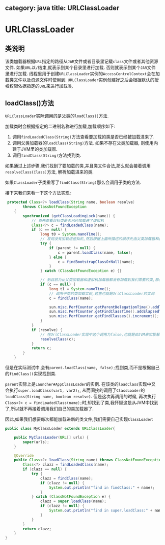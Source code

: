 category: java
title: URLClassLoader
---

# URLClassLoader

## 类说明
该类加载器根据`URL`指定的路径从`JAR`文件或者目录里记载`class`文件或者其他资源文件. 如果`URL`以`/`结束,就表示到某个目录里进行加载. 否则就表示到某个`JAR`文件里进行加载. 线程里用于创建`URLClassLoader`实例的`AccessControlContext`会在加载类文件以及资源文件时使用到. `URLClassLoader`实例创建好之后会根据默认的授权权限依据指定的`URL`来进行加载类.

## loadClass()方法
`URLClassLoader`实际调用的是父类的`loadClass()`方法.

加载类时会根据指定的二进制名称进行加载,加载顺序如下:
1. 调用`findLoadedClass(String)`方法查看要加载的类是否已经被加载进来了.
2. 调用父类加载器的`loadClass(String)`方法. 如果不存在父类加载器, 则使用内建于JVM里的类加载器.
3. 调用`findClass(String)`方法找到类.

如果通过上述步骤,我们找到了要加载的类,并且类文件合法,那么就会接着调用`resolveClass(Class)`方法, 解析加载进来的类.

如果`ClassLoader`子类重写了`findClass(String)`那么会调用子类的方法.
 
接下来我们来看一下这个方法实现:
```java
 protected Class<?> loadClass(String name, boolean resolve)
        throws ClassNotFoundException
    {
        synchronized (getClassLoadingLock(name)) {
            // 首先查看目标类是否已经加载进了虚拟机
            Class<?> c = findLoadedClass(name);
            if (c == null) {
                long t0 = System.nanoTime();
				// 发现没有加载进虚拟机,然后根据上面所描述的顺序先由父类加载器和虚拟机加载器尝试加载
                try {
                    if (parent != null) {
                        c = parent.loadClass(name, false);
                    } else {
                        c = findBootstrapClassOrNull(name);
                    }
                } catch (ClassNotFoundException e) {}

				// 到目前为止父类加载器和虚拟机加载器都没有加载到我们需要的类,那么就有我们自己的加载器进行加载
                if (c == null) {
                    long t1 = System.nanoTime();
					// 调用子类的类加载实现,这里也就是UrlClassLoader的实现
                    c = findClass(name);

                    sun.misc.PerfCounter.getParentDelegationTime().addTime(t1 - t0);
                    sun.misc.PerfCounter.getFindClassTime().addElapsedTimeFrom(t1);
                    sun.misc.PerfCounter.getFindClasses().increment();
                }
            }
            if (resolve) {
				// 在UrlClassLoader实现中这个调用为false,也就是由JVM来实现解析
                resolveClass(c);
            }
            return c;
        }
    }
```
但是在实际测试中,会有`parent.loadClass(name, false);`找到类,而不是根据自己的`findClass()`实现找到类.

`parent`实际上是`Launcher#AppClassLoader`的实例. 在该类的`loadClass`实现中又会执行`super.loadClass(var1, var2);`, 从而间接的调用了`ClassLoader`的`loadClass(String name, boolean resolve)`.
但是这次再调用的时候, 再次执行` Class<?> c = findLoadedClass(name);`时,却找到了类,我怀疑这是从JVM中找到了,所以就不再接着调用我们自己的类加载器了.

因此,如果我们想要每次都能加载进新的类文件,我们需要自己实现`ClassLoader`:
```java
public class MyClassLoader extends URLClassLoader{

	public MyClassLoader(URL[] urls) {
		super(urls);
	}

	@Override
	public Class<?> loadClass(String name) throws ClassNotFoundException {
		Class<?> clazz = findLoadedClass(name);
		if (clazz == null) {
			try {
				clazz = findClass(name);
				if (clazz != null) {
					System.out.println("find in findClass:" + name);
				}
			} catch (ClassNotFoundException e) {
				clazz = super.loadClass(name);
				if (clazz != null) {
					System.out.println("find in super.loadClass:" + name);
				}
			}
		}
		return clazz;
	}
}
```

